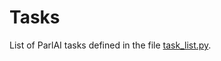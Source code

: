 # Tasks

List of ParlAI tasks defined in the file [task_list.py](https://github.com/facebookresearch/ParlAI/tree/main/parlai/tasks/task_list.py).

```{include} task_list.inc
```

